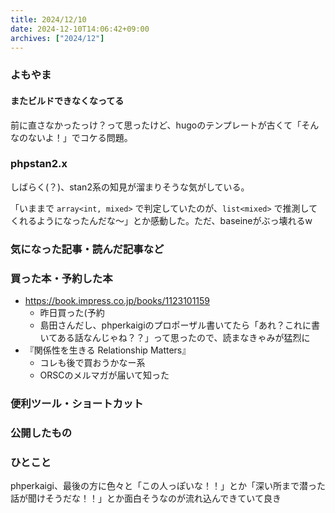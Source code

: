 ```yaml
---
title: 2024/12/10
date: 2024-12-10T14:06:42+09:00
archives: ["2024/12"]
---
```

### よもやま
#### またビルドできなくなってる

前に直さなかったっけ？って思ったけど、hugoのテンプレートが古くて「そんなのないよ！」でコケる問題。

### phpstan2.x

しばらく(？)、stan2系の知見が溜まりそうな気がしている。

「いままで `array<int, mixed>` で判定していたのが、`list<mixed>` で推測してくれるようになったんだな〜」とか感動した。ただ、baseineがぶっ壊れるw



### 気になった記事・読んだ記事など

### 買った本・予約した本

* https://book.impress.co.jp/books/1123101159
  * 昨日買った(予約
  * 島田さんだし、phperkaigiのプロポーザル書いてたら「あれ？これに書いてある話なんじゃね？？」って思ったので、読まなきゃみが猛烈に
* 『関係性を生きる Relationship Matters』
  * コレも後で買おうかなー系
  * ORSCのメルマガが届いて知った

### 便利ツール・ショートカット

### 公開したもの

### ひとこと

phperkaigi、最後の方に色々と「この人っぽいな！！」とか「深い所まで潜った話が聞けそうだな！！」とか面白そうなのが流れ込んできていて良き
